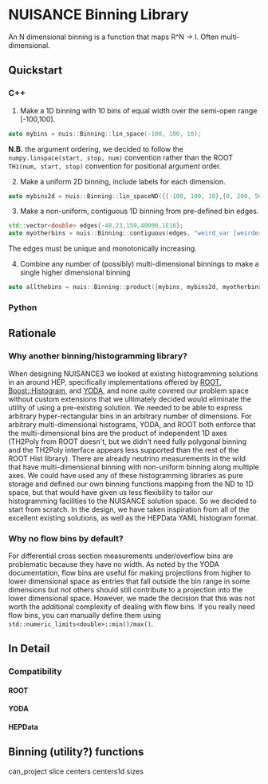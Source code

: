 # NUISANCE Binning Library

An N dimensional binning is a function that maps R^N -> I. Often multi-dimensional.

## Quickstart

### C++

1) Make a 1D binning with 10 bins of equal width over the semi-open range [-100,100].

```c++
auto mybins = nuis::Binning::lin_space(-100, 100, 10);
```

**N.B.** the argument ordering, we decided to follow the `numpy.linspace(start, stop, num)` convention rather than the ROOT `TH1(num, start, stop)` convention for positional argument order.

2) Make a uniform 2D binning, include labels for each dimension.

```c++
auto mybins2d = nuis::Binning::lin_spaceND({{-100, 100, 10},{0, 200, 50}}, {"x [xunits]", "y [yunits]"});
```

3) Make a non-uniform, contiguous 1D binning from pre-defined bin edges.

```c++
std::vector<double> edges{-40,23,150,40000,1E16};
auto myotherbins = nuis::Binning::contiguous(edges, "weird_var [weirder units]");
```

The edges must be unique and monotonically increasing.

4) Combine any number of (possibly) multi-dimensional binnings to make a single higher dimensional binning

```c++
auto allthebins = nuis::Binning::product({mybins, mybins2d, myotherbins});
```

### Python

## Rationale

### Why another binning/histogramming library?

When designing NUISANCE3 we looked at existing histogramming solutions in an around HEP, specifically implementations offered by [ROOT](https://root.cern.ch/doc/master/classTH1.html), [Boost::Histogram](https://www.boost.org/doc/libs/1_86_0/libs/histogram/doc/html/index.html), and [YODA](https://yoda.hepforge.org), and none quite covered our problem space without custom extensions that we ultimately decided would eliminate the utility of using a pre-existing solution. We needed to be able to express arbitrary hyper-rectangular bins in an arbitrary number of dimensions. For arbitrary multi-dimensional histograms, YODA, and ROOT both enforce that the multi-dimensional bins are the product of independent 1D axes (TH2Poly from ROOT doesn't, but we didn't need fully polygonal binning and the TH2Poly interface appears less supported than the rest of the ROOT Hist library). There are already neutrino measurements in the wild that have multi-dimensional binning with non-uniform binning along multiple axes. We could have used any of these histogramming libraries as pure storage and defined our own binning functions mapping from the ND to 1D space, but that would have given us less flexibility to tailor our histogramming facilities to the NUISANCE solution space. So we decided to start from scratch. In the design, we have taken inspiration from all of the excellent existing solutions, as well as the HEPData YAML histogram format.

### Why no flow bins by default?

For differential cross section measurements under/overflow bins are problematic because they have no width. As noted by the YODA documentation, flow bins are useful for making projections from higher to lower dimensional space as entries that fall outside the bin range in some dimensions but not others should still contribute to a projection into the lower dimensional space. However, we made the decision that this was not worth the additional complexity of dealing with flow bins. If you really need flow bins, you can manually define them using `std::numeric_limits<double>::min()/max()`.

## In Detail

### Compatibility

#### ROOT

#### YODA

#### HEPData

## Binning (utility?) functions

can_project
slice
centers
centers1d
sizes
